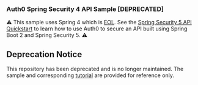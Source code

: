 ### Auth0 Spring Security 4 API Sample [DEPRECATED]

:warning: This sample uses Spring 4 which is [EOL](https://github.com/spring-projects/spring-framework/wiki/Spring-Framework-Versions#supported-versions). See the [Spring Security 5 API Quickstart](https://auth0.com/docs/quickstart/backend/java-spring-security5) to learn how to use Auth0 to secure an API built using Spring Boot 2 and Spring Security 5. :warning:

## Deprecation Notice

This repository has been deprecated and is no longer maintained. The sample and corresponding [tutorial](./01-Authorization/TUTORIAL.md) are provided for reference only.

